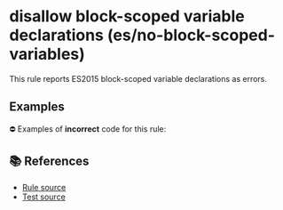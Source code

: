 # disallow block-scoped variable declarations (es/no-block-scoped-variables)

This rule reports ES2015 block-scoped variable declarations as errors.

## Examples

⛔ Examples of **incorrect** code for this rule:

<eslint-playground type="bad" code="/*eslint es/no-block-scoped-variables: error */
let a = 1
const b = 2
" />

## 📚 References

- [Rule source](https://github.com/mysticatea/eslint-plugin-es/blob/v1.3.2/lib/rules/no-block-scoped-variables.js)
- [Test source](https://github.com/mysticatea/eslint-plugin-es/blob/v1.3.2/tests/lib/rules/no-block-scoped-variables.js)
